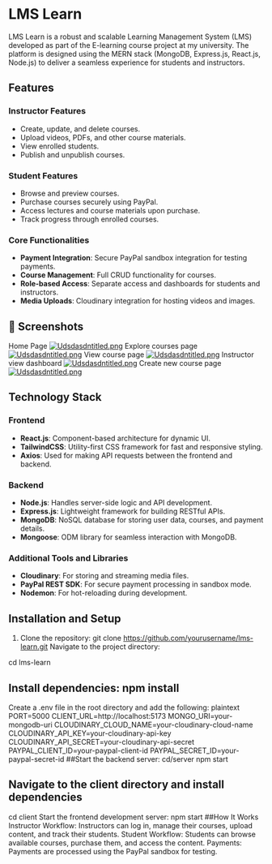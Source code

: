 # LMS Learn

LMS Learn is a robust and scalable Learning Management System (LMS) developed as part of the E-learning course project at my university. The platform is designed using the MERN stack (MongoDB, Express.js, React.js, Node.js) to deliver a seamless experience for students and instructors.

## Features

### Instructor Features
- Create, update, and delete courses.
- Upload videos, PDFs, and other course materials.
- View enrolled students.
- Publish and unpublish courses.

### Student Features
- Browse and preview courses.
- Purchase courses securely using PayPal.
- Access lectures and course materials upon purchase.
- Track progress through enrolled courses.

### Core Functionalities
- **Payment Integration**: Secure PayPal sandbox integration for testing payments.
- **Course Management**: Full CRUD functionality for courses.
- **Role-based Access**: Separate access and dashboards for students and instructors.
- **Media Uploads**: Cloudinary integration for hosting videos and images.
## 📸 Screenshots
Home Page [![Udsdasdntitled.png](https://i.postimg.cc/PJy3cSWj/Udsdasdntitled.png)](https://postimg.cc/RJ3LJQps)
Explore courses page [![Udsdasdntitled.png](https://i.postimg.cc/HLbtRSmh/Udsdasdntitled.png)](https://postimg.cc/NyfTrk56)
View course page [![Udsdasdntitled.png](https://i.postimg.cc/6q4qbPJ7/Udsdasdntitled.png)](https://postimg.cc/3073dnw7)
Instructor view dashboard [![Udsdasdntitled.png](https://i.postimg.cc/KctRTdNV/Udsdasdntitled.png)](https://postimg.cc/G9hLwg6J)
Create new course page [![Udsdasdntitled.png](https://i.postimg.cc/fyMZmgWn/Udsdasdntitled.png)](https://postimg.cc/vg2pdh63)
## Technology Stack

### Frontend
- **React.js**: Component-based architecture for dynamic UI.
- **TailwindCSS**: Utility-first CSS framework for fast and responsive styling.
- **Axios**: Used for making API requests between the frontend and backend.

### Backend
- **Node.js**: Handles server-side logic and API development.
- **Express.js**: Lightweight framework for building RESTful APIs.
- **MongoDB**: NoSQL database for storing user data, courses, and payment details.
- **Mongoose**: ODM library for seamless interaction with MongoDB.

### Additional Tools and Libraries
- **Cloudinary**: For storing and streaming media files.
- **PayPal REST SDK**: For secure payment processing in sandbox mode.
- **Nodemon**: For hot-reloading during development.

## Installation and Setup

1. Clone the repository:
   git clone https://github.com/yourusername/lms-learn.git
   Navigate to the project directory:

cd lms-learn
## Install dependencies: npm install
Create a .env file in the root directory and add the following:
plaintext
PORT=5000
CLIENT_URL=http://localhost:5173
MONGO_URI=your-mongodb-uri
CLOUDINARY_CLOUD_NAME=your-cloudinary-cloud-name
CLOUDINARY_API_KEY=your-cloudinary-api-key
CLOUDINARY_API_SECRET=your-cloudinary-api-secret
PAYPAL_CLIENT_ID=your-paypal-client-id
PAYPAL_SECRET_ID=your-paypal-secret-id
##Start the backend server:
cd/server
npm start
## Navigate to the client directory and install dependencies
cd client
Start the frontend development server:
npm start
##How It Works
Instructor Workflow: Instructors can log in, manage their courses, upload content, and track their students.
Student Workflow: Students can browse available courses, purchase them, and access the content.
Payments: Payments are processed using the PayPal sandbox for testing.


